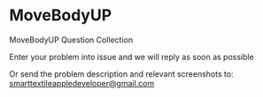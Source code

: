 # MoveBodyUP
MoveBodyUP Question Collection

Enter your problem into issue and we will reply as soon as possible

Or send the problem description and relevant screenshots to: smarttextileappledeveloper@gmail.com
